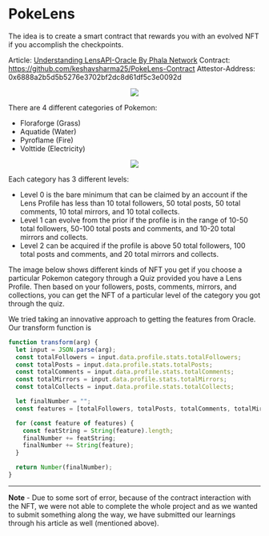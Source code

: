 # PokeLens

The idea is to create a smart contract that rewards you with an evolved NFT if you accomplish the checkpoints.

Article: [Understanding LensAPI-Oracle By Phala Network](https://0xkeshav.hashnode.dev/understanding-lensapi-oracle-by-phala-network)
Contract: https://github.com/keshavsharma25/PokeLens-Contract
Attestor-Address: 0x6888a2b5d5b5276e3702bf2dc8d61df5c3e0092d

<p align="center">
<img src="https://github.com/miralsuthar/poke-lens/assets/76066586/1c045a71-a16f-4b9d-a091-448285f916a1">
</p>

There are 4 different categories of Pokemon:
- Floraforge (Grass)
- Aquatide (Water)
- Pyroflame (Fire)
- Volttide (Electricity)

<p align="center">
<img src="https://github.com/miralsuthar/poke-lens/assets/76066586/efe7e31e-690b-4e45-9279-03b1b7edc4f3">
</p>

Each category has 3 different levels:
- Level 0 is the bare minimum that can be claimed by an account if the Lens Profile has less than 10 total followers, 50 total posts, 50 total comments, 10 total mirrors, and 10 total collects.
- Level 1 can evolve from the prior if the profile is in the range of 10-50 total followers, 50-100 total posts and comments, and 10-20 total mirrors and collects.
- Level 2 can be acquired if the profile is above 50 total followers, 100 total posts and comments, and 20 total mirrors and collects.

The image below shows different kinds of NFT you get if you choose a particular Pokemon category through a Quiz provided you have a Lens Profile. Then based on your followers, posts, comments, mirrors, and collections, you can get the NFT of a particular level of the category you got through the quiz.



We tried taking an innovative approach to getting the features from Oracle. 
Our transform function is 
```js
function transform(arg) {
  let input = JSON.parse(arg);
  const totalFollowers = input.data.profile.stats.totalFollowers;
  const totalPosts = input.data.profile.stats.totalPosts;
  const totalComments = input.data.profile.stats.totalComments;
  const totalMirrors = input.data.profile.stats.totalMirrors;
  const totalCollects = input.data.profile.stats.totalCollects;

  let finalNumber = "";
  const features = [totalFollowers, totalPosts, totalComments, totalMirrors, totalCollects];

  for (const feature of features) {
    const featString = String(feature).length;
    finalNumber += featString;
    finalNumber += String(feature);
  }

  return Number(finalNumber);
}
```

---
**Note** - Due to some sort of error, because of the contract interaction with the NFT, we were not able to complete the whole project and as we wanted to submit something along the way, we have submitted our learnings through his article as well (mentioned above).
